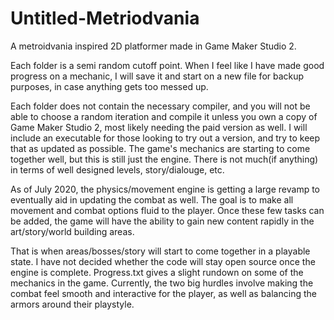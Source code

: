 # Untitled-Metriodvania
A metroidvania inspired 2D platformer made in Game Maker Studio 2.


Each folder is a semi random cutoff point. When I feel like I have made good progress on a mechanic, I will save it and start on a
new file for backup purposes, in case anything gets too messed up. 

Each folder does not contain the necessary compiler, and you will not be able to choose a random iteration and compile it unless you own
a copy of Game Maker Studio 2, most likely needing the paid version as well. I will include an executable for those looking to
try out a version, and try to keep that as updated as possible. The game's mechanics are starting to come together well, but this is still just the engine. There is not much(if anything) in terms of well designed levels, story/dialouge, etc. 

As of July 2020, the physics/movement engine is getting a large revamp to eventually aid in updating the combat as well. The goal is to make all movement and combat options fluid to the player. Once these few tasks can be added, the game will have the ability to gain new content rapidly in the art/story/world building areas.

That is when areas/bosses/story will start to come together in a playable state. I have not decided whether the code will stay open source once the engine is complete.
Progress.txt gives a slight rundown on some of the mechanics in the game. Currently, the two big hurdles involve making the combat feel smooth and interactive for the player, as well as balancing the armors around their playstyle.
